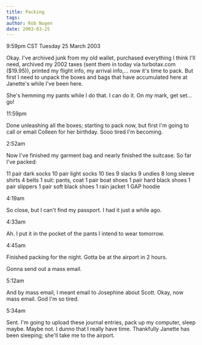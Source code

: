 ```yaml
---
title: Packing
tags: 
author: Rob Nugen
date: 2003-03-25
---
```


<p class=date>9:59pm CST Tuesday 25 March 2003</p>

<p>Okay.  I've archived junk from my old wallet, purchased everything
I think I'll need, archived my 2002 taxes (sent them in today via
turbotax.com ($19.95)), printed my flight info, my arrival info,...
now it's time to pack.  But first I need to unpack the boxes and bags
that have accumulated here at Janette's while I've been here.</p>

<p>She's hemming my pants while I do that.  I can do it.  On my mark,
get set... go!</p>

<p class=date>11:59pm</p>

<p>Done unleashing all the boxes; starting to pack now, but first I'm
going to call or email Colleen for her birthday.  Sooo tired I'm
becoming.</p>

<p class=date>2:52am</p>

<p>Now I've finished my garment bag and nearly finished the suitcase.  So far I've packed:</p>

11 pair dark socks
10 pair light socks
10 ties
9 slacks
9 undies
8 long sleeve shirts
4 belts
1 suit: pants, coat
1 pair boat shoes
1 pair hard black shoes
1 pair slippers
1 pair soft black shoes
1 rain jacket
1 GAP hoodie

<p class=date>4:19am</p>

<p>So close, but I can't find my passport.  I had it just a while ago.</p>

<p class=date>4:33am</p>

<p>Ah.  I put it in the pocket of the pants I intend to wear tomorrow.</p>

<p class=date>4:45am</p>

<p>Finished packing for the night.  Gotta be at the airport in 2 hours.</p>

<p>Gonna send out a mass email.</p>

<p class=date>5:12am</p>

<p>And by mass email, I meant email to Josephine about Scott.  Okay,
now mass email.  God I'm so tired.</p>

<p class=date>5:34am</p>

<p>Sent.  I'm going to upload these journal entries, pack up my
computer, sleep maybe.  Maybe not.  I dunno that I really have time.
Thankfully Janette has been sleeping; she'll take me to the airport.</p>
